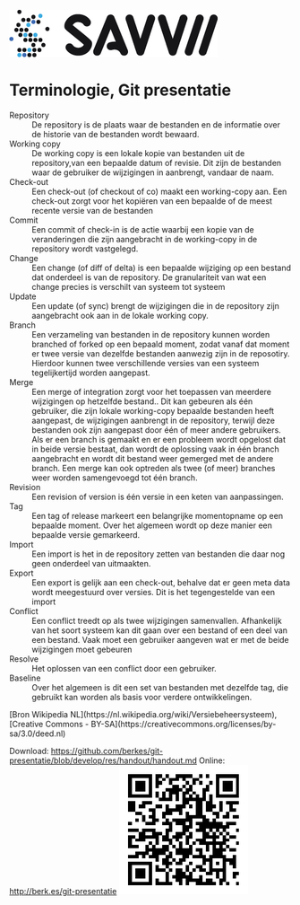﻿![Savvii](./logo.png)

# Terminologie, Git presentatie
<dl>
<dt>Repository</dt>
    <dd>De repository is de plaats waar de bestanden en de informatie over de historie van de bestanden wordt bewaard.</dd>

<dt>Working copy</dt>
    <dd>De working copy is een lokale kopie van bestanden uit de repository,van een bepaalde datum of revisie. Dit zijn de bestanden waar de gebruiker de wijzigingen in aanbrengt, vandaar de naam.</dd>

<dt>Check-out </dt>
    <dd>Een check-out (of checkout of co) maakt een working-copy aan. Een check-out zorgt voor het kopiëren van een bepaalde of de meest recente versie van de bestanden</dd>

<dt>Commit </dt>
    <dd>Een commit of check-in is de actie waarbij een kopie van de veranderingen die zijn aangebracht in de working-copy in de repository wordt vastgelegd.</dd>

<dt>Change </dt>
    <dd>Een change (of diff of delta) is een bepaalde wijziging op een bestand dat onderdeel is van de repository. De granulariteit van wat een change precies is verschilt van systeem tot systeem</dd>

<dt>Update </dt>
    <dd>Een update (of sync) brengt de wijzigingen die in de repository zijn aangebracht ook aan in de lokale working copy.</dd>

<dt>Branch </dt>
    <dd>Een verzameling van bestanden in de repository kunnen worden branched of forked op een bepaald moment, zodat vanaf dat moment er twee versie van dezelfde bestanden aanwezig zijn in de reposotiry. Hierdoor kunnen twee verschillende versies van een systeem tegelijkertijd worden aangepast.</dd>

<dt>Merge </dt>
    <dd>Een merge of integration zorgt voor het toepassen van meerdere wijzigingen op hetzelfde bestand..
    Dit kan gebeuren als één gebruiker, die zijn lokale working-copy bepaalde bestanden heeft aangepast, de wijzigingen aanbrengt in de repository, terwijl deze bestanden ook zijn aangepast door één of meer andere gebruikers.
    Als er een branch is gemaakt en er een probleem wordt opgelost dat in beide versie bestaat, dan wordt de oplossing vaak in één branch aangebracht en wordt dit bestand weer gemerged met de andere branch.
    Een merge kan ook optreden als twee (of meer) branches weer worden samengevoegd tot één branch.</dd>

<dt>Revision </dt>
    <dd>Een revision of version is één versie in een keten van aanpassingen.</dd>

<dt>Tag </dt>
    <dd>Een tag of release markeert een belangrijke momentopname op een bepaalde moment. Over het algemeen wordt op deze manier een bepaalde versie gemarkeerd.</dd>

<dt>Import </dt>
    <dd>Een import is het in de repository zetten van bestanden die daar nog geen onderdeel van uitmaakten.</dd>

<dt>Export </dt>
    <dd>Een export is gelijk aan een check-out, behalve dat er geen meta data wordt meegestuurd over versies. Dit is het tegengestelde van een import</dd>

<dt>Conflict </dt>
    <dd>Een conflict treedt op als twee wijzigingen samenvallen. Afhankelijk van het soort systeem kan dit gaan over een bestand of een deel van een bestand. Vaak moet een gebruiker aangeven wat er met de beide wijzigingen moet gebeuren</dd>

<dt>Resolve </dt>
    <dd>Het oplossen van een conflict door een gebruiker.</dd>

<dt>Baseline </dt>
    <dd>Over het algemeen is dit een set van bestanden met dezelfde tag, die gebruikt kan worden als basis voor verdere ontwikkelingen. </dd>
</dl>
[Bron Wikipedia NL](https://nl.wikipedia.org/wiki/Versiebeheersysteem), [Creative Commons - BY-SA](https://creativecommons.org/licenses/by-sa/3.0/deed.nl)

Download: https://github.com/berkes/git-presentatie/blob/develop/res/handout/handout.md
Online: http://berk.es/git-presentatie
![link QR](./qr.png)
